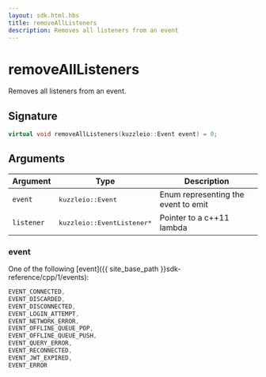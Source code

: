 ```yaml
---
layout: sdk.html.hbs
title: removeAllListeners
description: Removes all listeners from an event
---
```


# removeAllListeners

Removes all listeners from an event.

## Signature

```cpp
virtual void removeAllListeners(kuzzleio::Event event) = 0;
```

## Arguments

| Argument   | Type                      | Description
| ---------- | ------------------------- | ---------------------------
| `event`    | <pre>kuzzleio::Event</pre>  | Enum representing the event to emit
| `listener` | <pre>kuzzleio::EventListener\*</pre> | Pointer to a c++11 lambda

### event

One of the following [event]({{ site_base_path }}sdk-reference/cpp/1/events):

```cpp
EVENT_CONNECTED,
EVENT_DISCARDED,
EVENT_DISCONNECTED,
EVENT_LOGIN_ATTEMPT,
EVENT_NETWORK_ERROR,
EVENT_OFFLINE_QUEUE_POP,
EVENT_OFFLINE_QUEUE_PUSH,
EVENT_QUERY_ERROR,
EVENT_RECONNECTED,
EVENT_JWT_EXPIRED,
EVENT_ERROR
```
